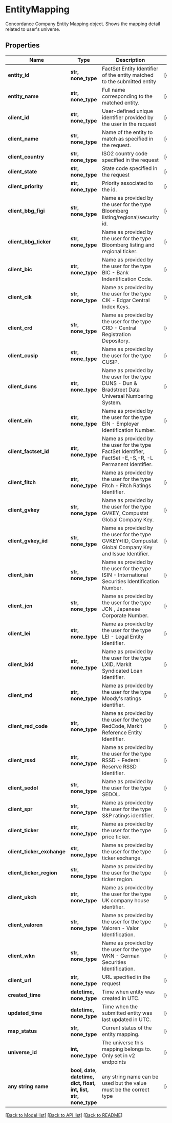 # EntityMapping

Concordance Company Entity Mapping object. Shows the mapping detail related to user's universe. 

## Properties
Name | Type | Description | Notes
------------ | ------------- | ------------- | -------------
**entity_id** | **str, none_type** | FactSet Entity Identifier of the entity matched to the submitted entity | [optional] 
**entity_name** | **str, none_type** | Full name corresponding to the matched entity. | [optional] 
**client_id** | **str, none_type** | User-defined unique identifier provided by the user in the request | [optional] 
**client_name** | **str, none_type** | Name of the entity to match as specified in the request. | [optional] 
**client_country** | **str, none_type** | ISO2 country code specified in the request | [optional] 
**client_state** | **str, none_type** | State code specified in the request | [optional] 
**client_priority** | **str, none_type** | Priority associated to the id. | [optional] 
**client_bbg_figi** | **str, none_type** | Name as provided by the user for the type Bloomberg listing/regional/security id. | [optional] 
**client_bbg_ticker** | **str, none_type** | Name as provided by the user for the type Bloomberg listing and regional ticker. | [optional] 
**client_bic** | **str, none_type** | Name as provided by the user for the type BIC - Bank Indentification Code. | [optional] 
**client_cik** | **str, none_type** | Name as provided by the user for the type CIK - Edgar Central Index Keys. | [optional] 
**client_crd** | **str, none_type** | Name as provided by the user for the type CRD - Central Registration Depository. | [optional] 
**client_cusip** | **str, none_type** | Name as provided by the user for the type CUSIP. | [optional] 
**client_duns** | **str, none_type** | Name as provided by the user for the type DUNS - Dun &amp; Bradstreet Data Universal Numbering System. | [optional] 
**client_ein** | **str, none_type** | Name as provided by the user for the type EIN - Employer Identification Number. | [optional] 
**client_factset_id** | **str, none_type** | Name as provided by the user for the type FactSet Identifier, FactSet -E,-S,-R, -L Permanent Identifier. | [optional] 
**client_fitch** | **str, none_type** | Name as provided by the user for the type Fitch - Fitch Ratings Identifier. | [optional] 
**client_gvkey** | **str, none_type** | Name as provided by the user for the type GVKEY, Compustat Global Company Key. | [optional] 
**client_gvkey_iid** | **str, none_type** | Name as provided by the user for the type GVKEY+IID, Compustat Global Company Key and Issue Identifier. | [optional] 
**client_isin** | **str, none_type** | Name as provided by the user for the type ISIN - International Securities Identification Number. | [optional] 
**client_jcn** | **str, none_type** | Name as provided by the user for the type JCN , Japanese Corporate Number. | [optional] 
**client_lei** | **str, none_type** | Name as provided by the user for the type LEI - Legal Entity Identifier. | [optional] 
**client_lxid** | **str, none_type** | Name as provided by the user for the type LXID, Markit Syndicated Loan Identifier. | [optional] 
**client_md** | **str, none_type** | Name as provided by the user for the type Moody&#39;s ratings identifier. | [optional] 
**client_red_code** | **str, none_type** | Name as provided by the user for the type RedCode, Markit Reference Entity Identifier. | [optional] 
**client_rssd** | **str, none_type** | Name as provided by the user for the type RSSD - Federal Reserve RSSD Identifier. | [optional] 
**client_sedol** | **str, none_type** | Name as provided by the user for the type SEDOL. | [optional] 
**client_spr** | **str, none_type** | Name as provided by the user for the type S&amp;P ratings identifier. | [optional] 
**client_ticker** | **str, none_type** | Name as provided by the user for the type price ticker. | [optional] 
**client_ticker_exchange** | **str, none_type** | Name as provided by the user for the type ticker exchange. | [optional] 
**client_ticker_region** | **str, none_type** | Name as provided by the user for the type ticker region. | [optional] 
**client_ukch** | **str, none_type** | Name as provided by the user for the type UK company house identifier. | [optional] 
**client_valoren** | **str, none_type** | Name as provided by the user for the type Valoren - Valor Identification. | [optional] 
**client_wkn** | **str, none_type** | Name as provided by the user for the type WKN - German Securities Identification. | [optional] 
**client_url** | **str, none_type** | URL specified in the request | [optional] 
**created_time** | **datetime, none_type** | Time when entity was created in UTC. | [optional] 
**updated_time** | **datetime, none_type** | Time when the submitted entity was last updated in UTC. | [optional] 
**map_status** | **str, none_type** | Current status of the entity mapping. | [optional] 
**universe_id** | **int, none_type** | The universe this mapping belongs to. Only set in v2 endpoints  | [optional] 
**any string name** | **bool, date, datetime, dict, float, int, list, str, none_type** | any string name can be used but the value must be the correct type | [optional]

[[Back to Model list]](../README.md#documentation-for-models) [[Back to API list]](../README.md#documentation-for-api-endpoints) [[Back to README]](../README.md)


